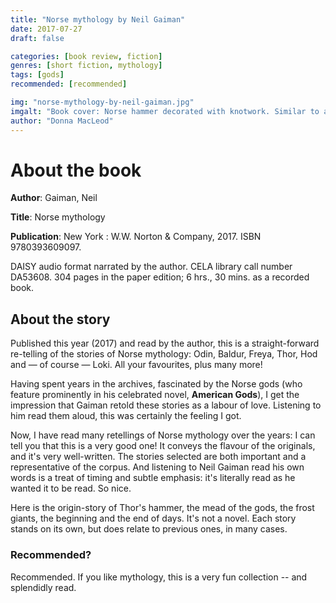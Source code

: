 ```yaml
---
title: "Norse mythology by Neil Gaiman"
date: 2017-07-27
draft: false

categories: [book review, fiction]
genres: [short fiction, mythology]
tags: [gods]
recommended: [recommended]

img: "norse-mythology-by-neil-gaiman.jpg"
imgalt: "Book cover: Norse hammer decorated with knotwork. Similar to a sledge hammer but with a very short handle (like Thor's)."
author: "Donna MacLeod"
---
```


# About the book

**Author**: Gaiman, Neil

**Title**: Norse mythology

**Publication**: New York : W.W. Norton & Company, 2017. ISBN 9780393609097.

DAISY audio format narrated by the author. CELA library call number DA53608. 304 pages in the paper edition; 6 hrs., 30 mins. as a recorded book.

## About the story

Published this year (2017) and read by the author, this is a straight-forward re-telling of the stories of Norse mythology: Odin, Baldur, Freya, Thor, Hod and — of course — Loki. All your favourites, plus many more!

Having spent years in the archives, fascinated by the Norse gods (who feature prominently in his celebrated novel, **American Gods**), I get the impression that Gaiman retold these stories as a labour of love. Listening to him read them aloud, this was certainly the feeling I got.

Now, I have read many retellings of Norse mythology over the years: I can tell you that this is a very good one! It conveys the flavour of the originals, and it's very well-written. The stories selected are both important and a representative of the corpus. And listening to Neil Gaiman read his own words is a treat of timing and subtle emphasis: it's literally read as he wanted it to be read. So nice.

Here is the origin-story of Thor's hammer, the mead of the gods, the frost giants, the beginning and the end of days. It's not a novel. Each story stands on its own, but does relate to previous ones, in many cases. 

### Recommended?

Recommended. If you like mythology, this is a very fun collection -- and splendidly read.